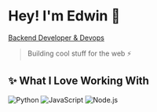 # Hey! I'm Edwin 👋

[Backend Developer & Devops](https://edwincodes.tech)

> Building cool stuff for the web ⚡

## ✨ What I Love Working With

![Python](https://img.shields.io/badge/-Python-3776AB?style=flat-square&logo=Python&logoColor=white)
![JavaScript](https://img.shields.io/badge/-JavaScript-F7DF1E?style=flat-square&logo=JavaScript&logoColor=black)
![Node.js](https://img.shields.io/badge/-Node.js-339933?style=flat-square&logo=Node.js&logoColor=white)
